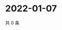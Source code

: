 # 2022-01-07

共 0 条

<!-- BEGIN WEIBO -->
<!-- 最后更新时间 Fri Jan 07 2022 02:14:36 GMT+0800 (China Standard Time) -->

<!-- END WEIBO -->
